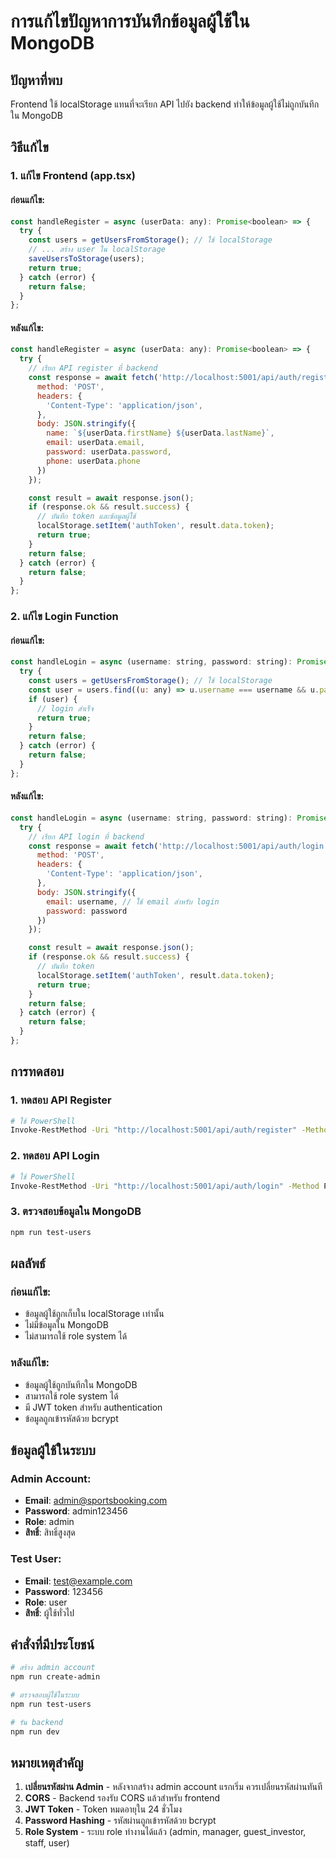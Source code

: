 # การแก้ไขปัญหาการบันทึกข้อมูลผู้ใช้ใน MongoDB

## ปัญหาที่พบ
Frontend ใช้ localStorage แทนที่จะเรียก API ไปยัง backend ทำให้ข้อมูลผู้ใช้ไม่ถูกบันทึกใน MongoDB

## วิธีแก้ไข

### 1. แก้ไข Frontend (app.tsx)

#### ก่อนแก้ไข:
```javascript
const handleRegister = async (userData: any): Promise<boolean> => {
  try {
    const users = getUsersFromStorage(); // ใช้ localStorage
    // ... สร้าง user ใน localStorage
    saveUsersToStorage(users);
    return true;
  } catch (error) {
    return false;
  }
};
```

#### หลังแก้ไข:
```javascript
const handleRegister = async (userData: any): Promise<boolean> => {
  try {
    // เรียก API register ที่ backend
    const response = await fetch('http://localhost:5001/api/auth/register', {
      method: 'POST',
      headers: {
        'Content-Type': 'application/json',
      },
      body: JSON.stringify({
        name: `${userData.firstName} ${userData.lastName}`,
        email: userData.email,
        password: userData.password,
        phone: userData.phone
      })
    });

    const result = await response.json();
    if (response.ok && result.success) {
      // บันทึก token และข้อมูลผู้ใช้
      localStorage.setItem('authToken', result.data.token);
      return true;
    }
    return false;
  } catch (error) {
    return false;
  }
};
```

### 2. แก้ไข Login Function

#### ก่อนแก้ไข:
```javascript
const handleLogin = async (username: string, password: string): Promise<boolean> => {
  try {
    const users = getUsersFromStorage(); // ใช้ localStorage
    const user = users.find((u: any) => u.username === username && u.password === password);
    if (user) {
      // login สำเร็จ
      return true;
    }
    return false;
  } catch (error) {
    return false;
  }
};
```

#### หลังแก้ไข:
```javascript
const handleLogin = async (username: string, password: string): Promise<boolean> => {
  try {
    // เรียก API login ที่ backend
    const response = await fetch('http://localhost:5001/api/auth/login', {
      method: 'POST',
      headers: {
        'Content-Type': 'application/json',
      },
      body: JSON.stringify({
        email: username, // ใช้ email สำหรับ login
        password: password
      })
    });

    const result = await response.json();
    if (response.ok && result.success) {
      // บันทึก token
      localStorage.setItem('authToken', result.data.token);
      return true;
    }
    return false;
  } catch (error) {
    return false;
  }
};
```

## การทดสอบ

### 1. ทดสอบ API Register
```bash
# ใช้ PowerShell
Invoke-RestMethod -Uri "http://localhost:5001/api/auth/register" -Method POST -ContentType "application/json" -Body '{"name":"Test User","email":"test@example.com","password":"123456","phone":"0812345678"}'
```

### 2. ทดสอบ API Login
```bash
# ใช้ PowerShell
Invoke-RestMethod -Uri "http://localhost:5001/api/auth/login" -Method POST -ContentType "application/json" -Body '{"email":"test@example.com","password":"123456"}'
```

### 3. ตรวจสอบข้อมูลใน MongoDB
```bash
npm run test-users
```

## ผลลัพธ์

### ก่อนแก้ไข:
- ข้อมูลผู้ใช้ถูกเก็บใน localStorage เท่านั้น
- ไม่มีข้อมูลใน MongoDB
- ไม่สามารถใช้ role system ได้

### หลังแก้ไข:
- ข้อมูลผู้ใช้ถูกบันทึกใน MongoDB
- สามารถใช้ role system ได้
- มี JWT token สำหรับ authentication
- ข้อมูลถูกเข้ารหัสด้วย bcrypt

## ข้อมูลผู้ใช้ในระบบ

### Admin Account:
- **Email**: admin@sportsbooking.com
- **Password**: admin123456
- **Role**: admin
- **สิทธิ์**: สิทธิ์สูงสุด

### Test User:
- **Email**: test@example.com
- **Password**: 123456
- **Role**: user
- **สิทธิ์**: ผู้ใช้ทั่วไป

## คำสั่งที่มีประโยชน์

```bash
# สร้าง admin account
npm run create-admin

# ตรวจสอบผู้ใช้ในระบบ
npm run test-users

# รัน backend
npm run dev
```

## หมายเหตุสำคัญ

1. **เปลี่ยนรหัสผ่าน Admin** - หลังจากสร้าง admin account แรกเริ่ม ควรเปลี่ยนรหัสผ่านทันที
2. **CORS** - Backend รองรับ CORS แล้วสำหรับ frontend
3. **JWT Token** - Token หมดอายุใน 24 ชั่วโมง
4. **Password Hashing** - รหัสผ่านถูกเข้ารหัสด้วย bcrypt
5. **Role System** - ระบบ role ทำงานได้แล้ว (admin, manager, guest_investor, staff, user)
